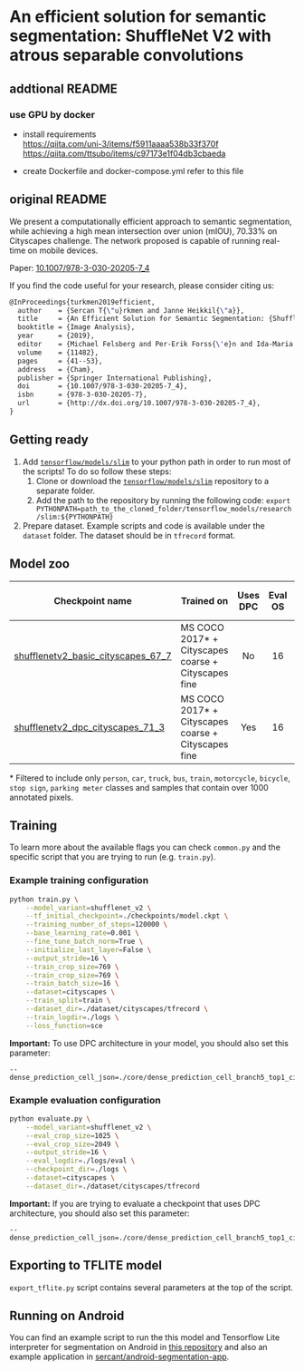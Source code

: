 # An efficient solution for semantic segmentation: ShuffleNet V2 with atrous separable convolutions
## addtional README
### use GPU by docker
 - install requirements  
https://qiita.com/uni-3/items/f5911aaaa538b33f370f  
https://qiita.com/ttsubo/items/c97173e1f04db3cbaeda  

 - create Dockerfile and docker-compose.yml refer to this file  


##  original README
We present a computationally efficient approach to semantic segmentation, while achieving a high mean intersection over union (mIOU), 70.33% on Cityscapes challenge. The network proposed is capable of running real-time on mobile devices.

Paper: [10.1007/978-3-030-20205-7_4][4]

If you find the code useful for your research, please consider citing us:

```tex
@InProceedings{turkmen2019efficient,
  author    = {Sercan T{\"u}rkmen and Janne Heikkil{\"a}},
  title     = {An Efficient Solution for Semantic Segmentation: {ShuffleNet} V2 with Atrous Separable Convolutions},
  booktitle = {Image Analysis},
  year      = {2019},
  editor    = {Michael Felsberg and Per-Erik Forss{\'e}n and Ida-Maria Sintorn and Jonas Unger},
  volume    = {11482},
  pages     = {41--53},
  address   = {Cham},
  publisher = {Springer International Publishing},
  doi       = {10.1007/978-3-030-20205-7_4},
  isbn      = {978-3-030-20205-7},
  url       = {http://dx.doi.org/10.1007/978-3-030-20205-7_4},
}
```

## Getting ready

1. Add [`tensorflow/models/slim`][3] to your python path in order to run most of the scripts! To do so follow these steps:
   1. Clone or download the [`tensorflow/models/slim`][3] repository to a separate folder.
   2. Add the path to the repository by running the following code: `export PYTHONPATH=path_to_the_cloned_folder/tensorflow_models/research/slim:${PYTHONPATH}`
2. Prepare dataset. Example scripts and code is available under the `dataset` folder. The dataset should be in `tfrecord` format.

## Model zoo

| Checkpoint name                         | Trained on                                          | Uses DPC | Eval OS | Eval scales | Left-right Flip |    mIOU     | File Size |
| --------------------------------------- | --------------------------------------------------- | :--: | :-----: | :---------: | :-------------: | :---------: | --------: |
| [shufflenetv2_basic_cityscapes_67_7][1] | MS COCO 2017* + Cityscapes coarse + Cityscapes fine | No |  16    |   \[1.0\]   |       No        | 67.7% (val) |     4.9MB |
| [shufflenetv2_dpc_cityscapes_71_3][2]   | MS COCO 2017* + Cityscapes coarse + Cityscapes fine | Yes |  16    |   \[1.0\]   |       No        | 71.3% (val) |     6.3MB |

\* Filtered to include only `person`, `car`, `truck`, `bus`, `train`, `motorcycle`, `bicycle`, `stop sign`, `parking meter` classes and samples that contain over 1000 annotated pixels.

## Training

To learn more about the available flags you can check `common.py` and the specific script that you are trying to run (e.g. `train.py`).

### Example training configuration

```sh
python train.py \
    --model_variant=shufflenet_v2 \
    --tf_initial_checkpoint=./checkpoints/model.ckpt \
    --training_number_of_steps=120000 \
    --base_learning_rate=0.001 \
    --fine_tune_batch_norm=True \
    --initialize_last_layer=False \
    --output_stride=16 \
    --train_crop_size=769 \
    --train_crop_size=769 \
    --train_batch_size=16 \
    --dataset=cityscapes \
    --train_split=train \
    --dataset_dir=./dataset/cityscapes/tfrecord \
    --train_logdir=./logs \
    --loss_function=sce
```

**Important:** To use DPC architecture in your model, you should also set this parameter:

    --dense_prediction_cell_json=./core/dense_prediction_cell_branch5_top1_cityscapes.json

### Example evaluation configuration

```sh
python evaluate.py \
    --model_variant=shufflenet_v2 \
    --eval_crop_size=1025 \
    --eval_crop_size=2049 \
    --output_stride=16 \
    --eval_logdir=./logs/eval \
    --checkpoint_dir=./logs \
    --dataset=cityscapes \
    --dataset_dir=./dataset/cityscapes/tfrecord
```

**Important:** If you are trying to evaluate a checkpoint that uses DPC architecture, you should also set this parameter:  

    --dense_prediction_cell_json=./core/dense_prediction_cell_branch5_top1_cityscapes.json

## Exporting to TFLITE model

`export_tflite.py` script contains several parameters at the top of the script.

## Running on Android

You can find an example script to run the this model and Tensorflow Lite interpreter for segmentation on Android in [this repository][5] and also an example application in [sercant/android-segmentation-app][6].

[1]: https://github.com/sercant/mobile-segmentation/releases/download/v0.1.0/shufflenetv2_basic_cityscapes_67_7.zip
[2]: https://github.com/sercant/mobile-segmentation/releases/download/v0.1.0/shufflenetv2_dpc_cityscapes_71_3.zip
[3]: https://github.com/tensorflow/models/tree/v1.13.0/research/slim
[4]: https://doi.org/10.1007/978-3-030-20205-7_4
[5]: https://github.com/sercant/android-segmentation
[6]: https://github.com/sercant/android-segmentation-app
